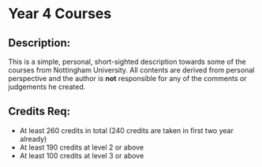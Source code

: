 # Year 4 Courses

## Description:

This is a simple, personal, short-sighted description towards some of the courses from Nottingham University. All contents are derived from personal perspective and the author is **not** responsible for any of the comments or judgements he created.

## Credits Req:
* At least 260 credits in total (240 credits are taken in first two year already)
* At least 190 credits at level 2 or above
* At least 100 credits at level 3 or above